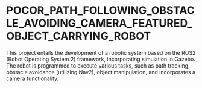 # POCOR_PATH_FOLLOWING_OBSTACLE_AVOIDING_CAMERA_FEATURED_OBJECT_CARRYING_ROBOT
This project entails the development of a robotic system based on the ROS2 (Robot Operating System 2) framework, incorporating simulation in Gazebo. The robot is programmed to execute various tasks, such as path tracking, obstacle avoidance (utilizing Nav2), object manipulation, and incorporates a camera functionality.
